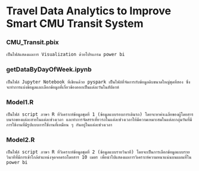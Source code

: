 Travel Data Analytics to Improve Smart CMU Transit System
===

###  CMU_Transit.pbix
	เป็นไฟล์แสดงผลการ Visualization ด้วยโปรแกรม power bi

###  getDataByDayOfWeek.ipynb
	เป็นไฟล์ Jupyter Notebook ที่เขียนด้วย pyspark เป็นไฟล์ที่จัดการกับข้อมูลดิบขนาดใหญ่ชุดที่สอง ซึ่งจะทำการแบ่งข้อมูลและเลือกข้อมูลที่เกี่ยวข้องออกเป็นแต่ละวันในสัปดาห์

### Model1.R
	เป็นไฟล์ script ภาษา R ที่วิเคราะห์ข้อมูลชุดที่ 1 (ข้อมูลแบบรอบการเดินรถ) โดยจะหาค่าเฉลี่ยของผู้โดยสารบนรถของแต่ละสายในแต่ละช่วงเวลา และทำการจัดสรรเที่ยวรถในแต่ละช่วงเวลาให้มีความเหมาะสมในแต่ละกลุ่มวันที่มีการใช้งานที่มีรูปแบบการใช้งานที่เหมือน ๆ กันอยู่ในแต่ละช่วงเวลา

###  Model2.R
	เป็นไฟล์ script ภาษา R ที่วิเคราะห์ข้อมูลชุดที่ 2 (ข้อมูลแบบรายวินาที) โดยจะเป็นการเลือกข้อมูลแบบรายวินาทีที่มีการเข้าใกล้ตำแหน่งจุดจอดรถโดยสาร 10 เมตร เพื่อนำไปแสดงผลการวิเคราะห์ความหนาแน่นบนแผนที่ใน power bi
